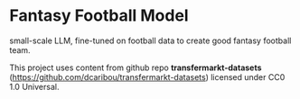 # Fantasy Football Model
small-scale LLM, fine-tuned on football data to create good fantasy football team.

This project uses content from github repo **transfermarkt-datasets** (https://github.com/dcaribou/transfermarkt-datasets) 
licensed under CC0 1.0 Universal.

